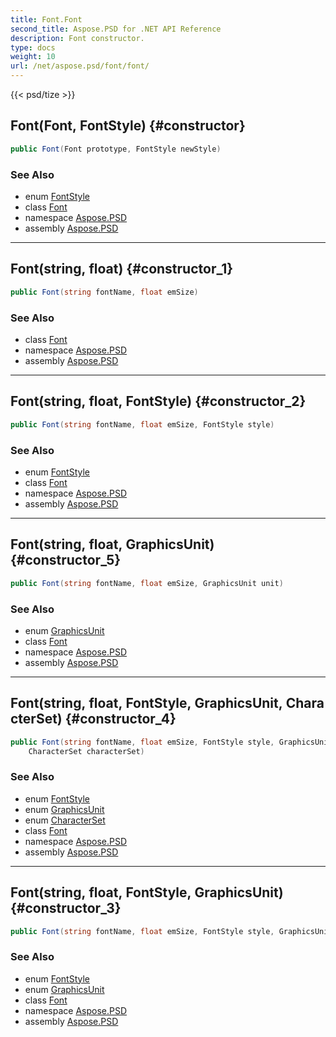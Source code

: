 ```yaml
---
title: Font.Font
second_title: Aspose.PSD for .NET API Reference
description: Font constructor. 
type: docs
weight: 10
url: /net/aspose.psd/font/font/
---
```

{{< psd/tize >}}
## Font(Font, FontStyle) {#constructor}

```csharp
public Font(Font prototype, FontStyle newStyle)
```

### See Also

* enum [FontStyle](../../fontstyle/)
* class [Font](../)
* namespace [Aspose.PSD](../../font/)
* assembly [Aspose.PSD](../../../)

---

## Font(string, float) {#constructor_1}

```csharp
public Font(string fontName, float emSize)
```

### See Also

* class [Font](../)
* namespace [Aspose.PSD](../../font/)
* assembly [Aspose.PSD](../../../)

---

## Font(string, float, FontStyle) {#constructor_2}

```csharp
public Font(string fontName, float emSize, FontStyle style)
```

### See Also

* enum [FontStyle](../../fontstyle/)
* class [Font](../)
* namespace [Aspose.PSD](../../font/)
* assembly [Aspose.PSD](../../../)

---

## Font(string, float, GraphicsUnit) {#constructor_5}

```csharp
public Font(string fontName, float emSize, GraphicsUnit unit)
```

### See Also

* enum [GraphicsUnit](../../graphicsunit/)
* class [Font](../)
* namespace [Aspose.PSD](../../font/)
* assembly [Aspose.PSD](../../../)

---

## Font(string, float, FontStyle, GraphicsUnit, CharacterSet) {#constructor_4}

```csharp
public Font(string fontName, float emSize, FontStyle style, GraphicsUnit unit, 
    CharacterSet characterSet)
```

### See Also

* enum [FontStyle](../../fontstyle/)
* enum [GraphicsUnit](../../graphicsunit/)
* enum [CharacterSet](../../characterset/)
* class [Font](../)
* namespace [Aspose.PSD](../../font/)
* assembly [Aspose.PSD](../../../)

---

## Font(string, float, FontStyle, GraphicsUnit) {#constructor_3}

```csharp
public Font(string fontName, float emSize, FontStyle style, GraphicsUnit unit)
```

### See Also

* enum [FontStyle](../../fontstyle/)
* enum [GraphicsUnit](../../graphicsunit/)
* class [Font](../)
* namespace [Aspose.PSD](../../font/)
* assembly [Aspose.PSD](../../../)


